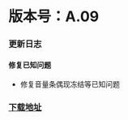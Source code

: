 # 版本号：A.09
### 更新日志
#### 修复已知问题
- 修复音量条偶现冻结等已知问题
### [下载地址](https://download.c.realme.com/osupdate/RMX1971_11_OTA_0090_all_1F4P3l5RtHc3.ozip)
